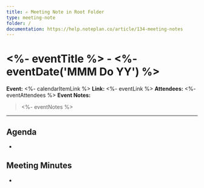```yaml
---
title: ✍️ Meeting Note in Root Folder
type: meeting-note
folder: /
documentation: https://help.noteplan.co/article/134-meeting-notes
---
```

# <%- eventTitle %> - <%- eventDate('MMM Do YY') %>
**Event:**  <%- calendarItemLink %>
**Link:** <%- eventLink %>
**Attendees:** <%- eventAttendees %>
**Event Notes:** 
> <%- eventNotes %>
---

## Agenda
- 

## Meeting Minutes
- 
